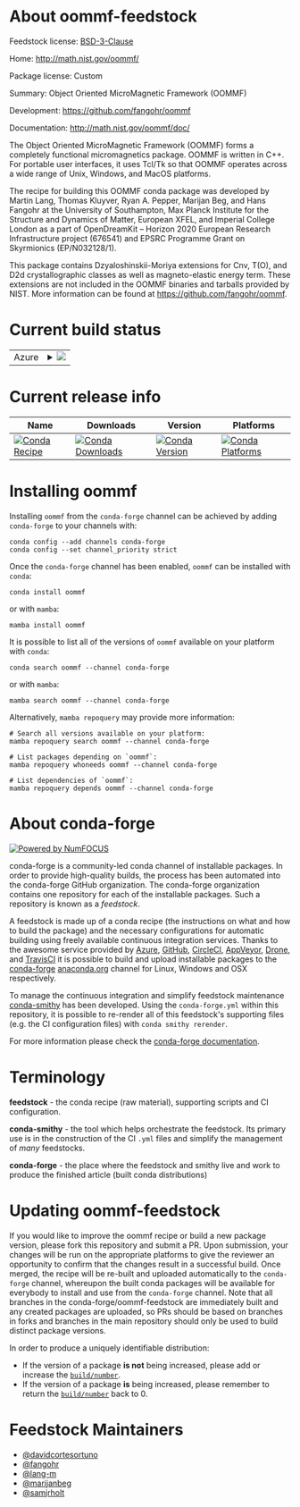 About oommf-feedstock
=====================

Feedstock license: [BSD-3-Clause](https://github.com/conda-forge/oommf-feedstock/blob/main/LICENSE.txt)

Home: http://math.nist.gov/oommf/

Package license: Custom

Summary: Object Oriented MicroMagnetic Framework (OOMMF)

Development: https://github.com/fangohr/oommf

Documentation: http://math.nist.gov/oommf/doc/

The Object Oriented MicroMagnetic Framework (OOMMF) forms a completely
functional micromagnetics package. OOMMF is written in C++. For portable user
interfaces, it uses Tcl/Tk so that OOMMF operates across a wide range of Unix,
Windows, and MacOS platforms.

The recipe for building this OOMMF conda package was developed by Martin Lang,
Thomas Kluyver, Ryan A. Pepper, Marijan Beg, and Hans Fangohr at the University
of Southampton, Max Planck Institute for the Structure and Dynamics of Matter,
European XFEL, and Imperial College London as a part of OpenDreamKit – Horizon
2020 European Research Infrastructure project (676541) and EPSRC Programme Grant
on Skyrmionics (EP/N032128/1).

This package contains Dzyaloshinskii-Moriya extensions for Cnv, T(O), and D2d
crystallographic classes as well as magneto-elastic energy term. These
extensions are not included in the OOMMF binaries and tarballs provided by NIST.
More information can be found at https://github.com/fangohr/oommf.


Current build status
====================


<table>
    
  <tr>
    <td>Azure</td>
    <td>
      <details>
        <summary>
          <a href="https://dev.azure.com/conda-forge/feedstock-builds/_build/latest?definitionId=4884&branchName=main">
            <img src="https://dev.azure.com/conda-forge/feedstock-builds/_apis/build/status/oommf-feedstock?branchName=main">
          </a>
        </summary>
        <table>
          <thead><tr><th>Variant</th><th>Status</th></tr></thead>
          <tbody><tr>
              <td>linux_64</td>
              <td>
                <a href="https://dev.azure.com/conda-forge/feedstock-builds/_build/latest?definitionId=4884&branchName=main">
                  <img src="https://dev.azure.com/conda-forge/feedstock-builds/_apis/build/status/oommf-feedstock?branchName=main&jobName=linux&configuration=linux%20linux_64_" alt="variant">
                </a>
              </td>
            </tr><tr>
              <td>osx_64</td>
              <td>
                <a href="https://dev.azure.com/conda-forge/feedstock-builds/_build/latest?definitionId=4884&branchName=main">
                  <img src="https://dev.azure.com/conda-forge/feedstock-builds/_apis/build/status/oommf-feedstock?branchName=main&jobName=osx&configuration=osx%20osx_64_" alt="variant">
                </a>
              </td>
            </tr><tr>
              <td>win_64</td>
              <td>
                <a href="https://dev.azure.com/conda-forge/feedstock-builds/_build/latest?definitionId=4884&branchName=main">
                  <img src="https://dev.azure.com/conda-forge/feedstock-builds/_apis/build/status/oommf-feedstock?branchName=main&jobName=win&configuration=win%20win_64_" alt="variant">
                </a>
              </td>
            </tr>
          </tbody>
        </table>
      </details>
    </td>
  </tr>
</table>

Current release info
====================

| Name | Downloads | Version | Platforms |
| --- | --- | --- | --- |
| [![Conda Recipe](https://img.shields.io/badge/recipe-oommf-green.svg)](https://anaconda.org/conda-forge/oommf) | [![Conda Downloads](https://img.shields.io/conda/dn/conda-forge/oommf.svg)](https://anaconda.org/conda-forge/oommf) | [![Conda Version](https://img.shields.io/conda/vn/conda-forge/oommf.svg)](https://anaconda.org/conda-forge/oommf) | [![Conda Platforms](https://img.shields.io/conda/pn/conda-forge/oommf.svg)](https://anaconda.org/conda-forge/oommf) |

Installing oommf
================

Installing `oommf` from the `conda-forge` channel can be achieved by adding `conda-forge` to your channels with:

```
conda config --add channels conda-forge
conda config --set channel_priority strict
```

Once the `conda-forge` channel has been enabled, `oommf` can be installed with `conda`:

```
conda install oommf
```

or with `mamba`:

```
mamba install oommf
```

It is possible to list all of the versions of `oommf` available on your platform with `conda`:

```
conda search oommf --channel conda-forge
```

or with `mamba`:

```
mamba search oommf --channel conda-forge
```

Alternatively, `mamba repoquery` may provide more information:

```
# Search all versions available on your platform:
mamba repoquery search oommf --channel conda-forge

# List packages depending on `oommf`:
mamba repoquery whoneeds oommf --channel conda-forge

# List dependencies of `oommf`:
mamba repoquery depends oommf --channel conda-forge
```


About conda-forge
=================

[![Powered by
NumFOCUS](https://img.shields.io/badge/powered%20by-NumFOCUS-orange.svg?style=flat&colorA=E1523D&colorB=007D8A)](https://numfocus.org)

conda-forge is a community-led conda channel of installable packages.
In order to provide high-quality builds, the process has been automated into the
conda-forge GitHub organization. The conda-forge organization contains one repository
for each of the installable packages. Such a repository is known as a *feedstock*.

A feedstock is made up of a conda recipe (the instructions on what and how to build
the package) and the necessary configurations for automatic building using freely
available continuous integration services. Thanks to the awesome service provided by
[Azure](https://azure.microsoft.com/en-us/services/devops/), [GitHub](https://github.com/),
[CircleCI](https://circleci.com/), [AppVeyor](https://www.appveyor.com/),
[Drone](https://cloud.drone.io/welcome), and [TravisCI](https://travis-ci.com/)
it is possible to build and upload installable packages to the
[conda-forge](https://anaconda.org/conda-forge) [anaconda.org](https://anaconda.org/)
channel for Linux, Windows and OSX respectively.

To manage the continuous integration and simplify feedstock maintenance
[conda-smithy](https://github.com/conda-forge/conda-smithy) has been developed.
Using the ``conda-forge.yml`` within this repository, it is possible to re-render all of
this feedstock's supporting files (e.g. the CI configuration files) with ``conda smithy rerender``.

For more information please check the [conda-forge documentation](https://conda-forge.org/docs/).

Terminology
===========

**feedstock** - the conda recipe (raw material), supporting scripts and CI configuration.

**conda-smithy** - the tool which helps orchestrate the feedstock.
                   Its primary use is in the construction of the CI ``.yml`` files
                   and simplify the management of *many* feedstocks.

**conda-forge** - the place where the feedstock and smithy live and work to
                  produce the finished article (built conda distributions)


Updating oommf-feedstock
========================

If you would like to improve the oommf recipe or build a new
package version, please fork this repository and submit a PR. Upon submission,
your changes will be run on the appropriate platforms to give the reviewer an
opportunity to confirm that the changes result in a successful build. Once
merged, the recipe will be re-built and uploaded automatically to the
`conda-forge` channel, whereupon the built conda packages will be available for
everybody to install and use from the `conda-forge` channel.
Note that all branches in the conda-forge/oommf-feedstock are
immediately built and any created packages are uploaded, so PRs should be based
on branches in forks and branches in the main repository should only be used to
build distinct package versions.

In order to produce a uniquely identifiable distribution:
 * If the version of a package **is not** being increased, please add or increase
   the [``build/number``](https://docs.conda.io/projects/conda-build/en/latest/resources/define-metadata.html#build-number-and-string).
 * If the version of a package **is** being increased, please remember to return
   the [``build/number``](https://docs.conda.io/projects/conda-build/en/latest/resources/define-metadata.html#build-number-and-string)
   back to 0.

Feedstock Maintainers
=====================

* [@davidcortesortuno](https://github.com/davidcortesortuno/)
* [@fangohr](https://github.com/fangohr/)
* [@lang-m](https://github.com/lang-m/)
* [@marijanbeg](https://github.com/marijanbeg/)
* [@samjrholt](https://github.com/samjrholt/)


